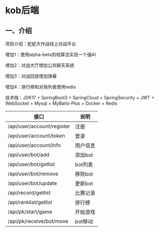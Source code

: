 # kob后端

## 一、介绍

项目介绍：蛇蛇大作战线上对战平台

增加1：使用alpha-beta剪枝算法实现一个强AI

增加2：对战大厅增加公共聊天系统

增加3：对战回放增加弹幕

增加4：排行榜和对局列表使用redis

技术栈：JDK17 + SpringBoot3 + SpringCloud + SpringSecurity + JWT + WebSocket + Mysql + MyBatis-Plus + Docker + Redis

| 接口                      | 说明    |
|-------------------------|-------|
| /api/user/account/register | 注册    |
| /api/user/account/token | 登录    |
| /api/user/account/info  | 用户信息  |
| /api/user/bot/add       | 添加bot |
| /api/user/bot/getlist  | bot列表 |
| /api/user/bot/remove   | 移除bot |
| /api/user/bot/update  | 更新bot |
| /api/record/getlist   | 比赛记录  |
| /api/ranklist/getlist  | 排行榜   |
| /api/pk/start/game  | 开始游戏  |
| /api/pk/receive/bot/move   | bot移动 | 
